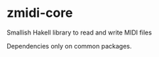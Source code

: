 # zmidi-core
Smallish Hakell library to read and write MIDI files

Dependencies only on common packages.
